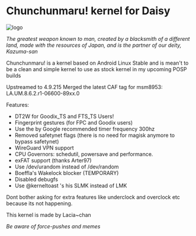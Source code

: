 # Chunchunmaru! kernel for Daisy
 ![logo]( https://user-images.githubusercontent.com/52329982/74588686-efb31580-4ffe-11ea-86a0-53b08787323c.png )

 *The greatest weapon known to man, created by a blacksmith of a different land, made with the resources of Japan, and is the    partner of our deity, Kazuma-san*


 Chunchunmaru! is a kernel based on Android Linux Stable and is mean't to be a clean and simple kernel to use as stock kernel  in my upcoming POSP builds

 Upstreamed to 4.9.215
 Merged the latest CAF tag for msm8953: LA.UM.8.6.2.r1-06600-89xx.0
 
 Features:
 - DT2W for Goodix_TS and FTS_TS Users!
 - Fingerprint gestures (for FPC and Goodix users)
 - Use the by Google recommended timer frequency 300hz
 - Removed safetynet flags (there is no need for magisk anymore to bypass safetynet)
 - WireGuard VPN support
 - CPU Governors: schedutil, powersave and performance.
 - exFAT support (thanks Arter97)
 - Use /dev/urandom instead of /dev/random
 - Boeffla's Wakelock blocker (TEMPORARY)
 - Disabled debugfs
 - Use @kerneltoast 's his SLMK instead of LMK
 
Dont bother asking for extra features like underclock and overclock etc because its not happening.

This kernel is made by Lacia~chan
 
*Be aware of force-pushes and memes*

